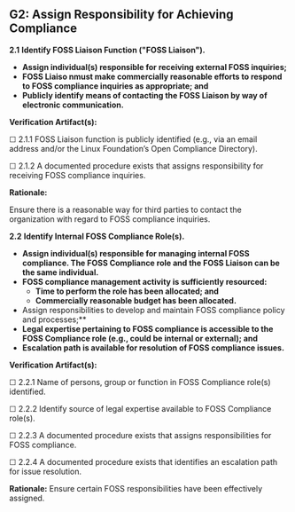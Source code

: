 ## G2: Assign Responsibility for Achieving Compliance

**2.1** **Identify FOSS Liaison Function ("FOSS Liaison").**

* **Assign individual(s) responsible for receiving external FOSS inquiries;**
* **FOSS Liaiso nmust make commercially reasonable efforts to respond to FOSS compliance inquiries as appropriate; and**
* **Publicly identify means of contacting the FOSS Liaison by way of electronic communication.**

**Verification Artifact(s):**

☐ 2.1.1 FOSS Liaison function is publicly identified (e.g., via an email address and/or the Linux
Foundation’s Open Compliance Directory).

☐ 2.1.2 A documented procedure exists that assigns responsibility for receiving FOSS
compliance inquiries.

**Rationale:**

Ensure there is a reasonable way for third parties to contact the organization with regard to FOSS compliance inquiries.

**2.2** **Identify Internal FOSS Compliance Role(s).**

* **Assign individual(s) responsible for managing internal FOSS compliance. The FOSS Compliance role and the FOSS Liaison can be the same individual.**
* **FOSS compliance management activity is sufficiently resourced:**
    * **Time to perform the role has been allocated; and**
    * **Commercially reasonable budget has been allocated.**
* Assign responsibilities to develop and maintain FOSS compliance policy and processes;**
* **Legal expertise pertaining to FOSS compliance is accessible to the FOSS Compliance role (e.g., could be internal or external); and**
* **Escalation path is available for resolution of FOSS compliance issues.**

**Verification Artifact(s):**

☐ 2.2.1 Name of persons, group or function in FOSS Compliance role(s) identified.

☐ 2.2.2 Identify source of legal expertise available to FOSS Compliance role(s).

☐ 2.2.3 A documented procedure exists that assigns responsibilities for FOSS compliance.

☐ 2.2.4 A documented procedure exists that identifies an escalation path for issue resolution.

**Rationale:**
Ensure certain FOSS responsibilities have been effectively assigned.